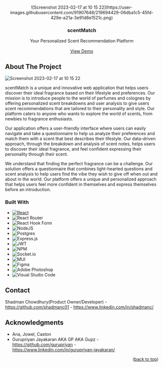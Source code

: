 <!-- Improved compatibility of back to top link: See: https://github.com/othneildrew/Best-README-Template/pull/73 -->
<a name="readme-top"></a>
<!-- PROJECT LOGO -->
<br />
<div align="center">
    ![Screenshot 2023-02-17 at 10 15 22](https://user-images.githubusercontent.com/91907648/219694429-06dba1c5-45fd-429e-a21a-3e91d8e1521c.png)
  </img>

<h3 align="center">scentMatch</h3>

  <p align="center">
   Your Personalized Scent Recommendation Platform 
    <br />
    <br />
    <a href="https://youtu.be/d5YbjtlOdD4">View Demo</a>
   
  </p>
</div>

## About The Project
![Screenshot 2023-02-17 at 10 15 22](https://user-images.githubusercontent.com/91907648/219694148-1cd1c636-c5c4-4e4a-a43e-029079983f68.png)

scentMatch is a unique and innovative web application that helps users discover their ideal fragrance based on their lifestyle and preferences. Our mission is to introduce people to the world of perfumes and colognes by offering personalized scent breakdowns and user analysis to give users scent recommendations that are tailored to their personality and style. Our platform caters to anyone who wants to explore the world of scents, from newbies to fragrance enthusiasts.

Our application offers a user-friendly interface where users can easily navigate and take a questionnaire to help us analyze their preferences and match them with a scent that best describes their lifestyle. Our data-driven approach, through the breakdown and analysis of scent notes, helps users to discover their ideal fragrance, and feel confident expressing their personality through their scent.

We understand that finding the perfect fragrance can be a challenge. Our solution offers a questionnaire that combines light-hearted questions and scent analysis to help users find the vibe they wish to give off when out and about in the world. Our platform offers a unique and personalized approach that helps users feel more confident in themselves and express themselves before an introduction.





### Built With
* [![React][React.js]][React-url]
* ![React Router](https://img.shields.io/badge/React_Router-CA4245?style=for-the-badge&logo=react-router&logoColor=white)
* ![React Hook Form](https://img.shields.io/badge/React%20Hook%20Form-%23EC5990.svg?style=for-the-badge&logo=reacthookform&logoColor=white)
* ![NodeJS](https://img.shields.io/badge/node.js-6DA55F?style=for-the-badge&logo=node.js&logoColor=white)
* ![Postgres](https://img.shields.io/badge/postgres-%23316192.svg?style=for-the-badge&logo=postgresql&logoColor=white)
* ![Express.js](https://img.shields.io/badge/express.js-%23404d59.svg?style=for-the-badge&logo=express&logoColor=%2361DAFB)
* ![JWT](https://img.shields.io/badge/JWT-black?style=for-the-badge&logo=JSON%20web%20tokens)
* ![NPM](https://img.shields.io/badge/NPM-%23000000.svg?style=for-the-badge&logo=npm&logoColor=white)
* ![Socket.io](https://img.shields.io/badge/Socket.io-black?style=for-the-badge&logo=socket.io&badgeColor=010101)
* ![MUI](https://img.shields.io/badge/MUI-%230081CB.svg?style=for-the-badge&logo=mui&logoColor=white)
* ![Figma](https://img.shields.io/badge/figma-%23F24E1E.svg?style=for-the-badge&logo=figma&logoColor=white)
* ![Adobe Photoshop](https://img.shields.io/badge/adobe%20photoshop-%2331A8FF.svg?style=for-the-badge&logo=adobe%20photoshop&logoColor=white)
* ![Visual Studio Code](https://img.shields.io/badge/Visual%20Studio%20Code-0078d7.svg?style=for-the-badge&logo=visual-studio-code&logoColor=white)

<!-- CONTACT -->
## Contact

Shadman Chowdhury(Product Owner/Developer) - https://github.com/shadmanc01 - https://www.linkedin.com/in/shadmanc/
<br />

<!-- ACKNOWLEDGMENTS -->
## Acknowledgments

* Ana, Jowel, Caston
* Gurupriyan Jayakaran AKA GP AKA Gupz - https://github.com/gurupriyan - https://www.linkedin.com/in/gurupriyan-jayakaran/

<p align="right">(<a href="#readme-top">back to top</a>)</p>


[React.js]: https://img.shields.io/badge/React-20232A?style=for-the-badge&logo=react&logoColor=61DAFB
[React-url]: https://reactjs.org/
